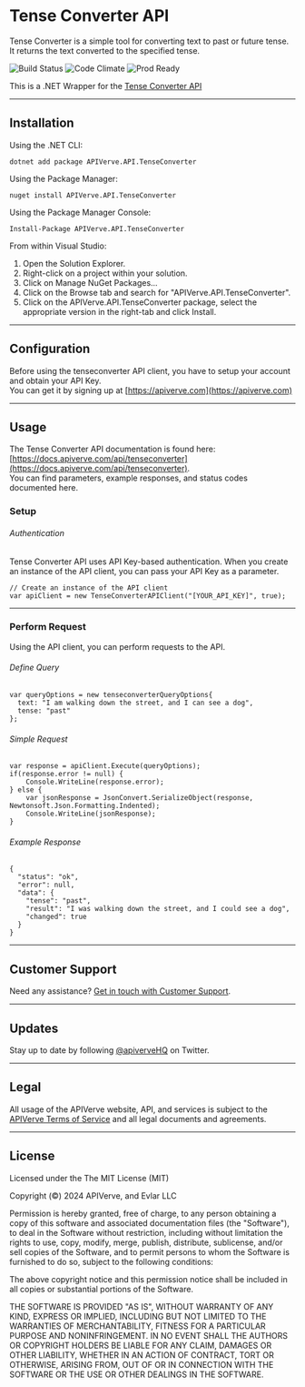 Tense Converter API
============

Tense Converter is a simple tool for converting text to past or future tense. It returns the text converted to the specified tense.

![Build Status](https://img.shields.io/badge/build-passing-green)
![Code Climate](https://img.shields.io/badge/maintainability-B-purple)
![Prod Ready](https://img.shields.io/badge/production-ready-blue)

This is a .NET Wrapper for the [Tense Converter API](https://apiverve.com/marketplace/api/tenseconverter)

---

## Installation

Using the .NET CLI:
```
dotnet add package APIVerve.API.TenseConverter
```

Using the Package Manager:
```
nuget install APIVerve.API.TenseConverter
```

Using the Package Manager Console:
```
Install-Package APIVerve.API.TenseConverter
```

From within Visual Studio:

1. Open the Solution Explorer.
2. Right-click on a project within your solution.
3. Click on Manage NuGet Packages...
4. Click on the Browse tab and search for "APIVerve.API.TenseConverter".
5. Click on the APIVerve.API.TenseConverter package, select the appropriate version in the right-tab and click Install.


---

## Configuration

Before using the tenseconverter API client, you have to setup your account and obtain your API Key.  
You can get it by signing up at [https://apiverve.com](https://apiverve.com)

---

## Usage

The Tense Converter API documentation is found here: [https://docs.apiverve.com/api/tenseconverter](https://docs.apiverve.com/api/tenseconverter).  
You can find parameters, example responses, and status codes documented here.

### Setup

###### Authentication
Tense Converter API uses API Key-based authentication. When you create an instance of the API client, you can pass your API Key as a parameter.

```
// Create an instance of the API client
var apiClient = new TenseConverterAPIClient("[YOUR_API_KEY]", true);
```

---


### Perform Request
Using the API client, you can perform requests to the API.

###### Define Query

```
var queryOptions = new tenseconverterQueryOptions{
  text: "I am walking down the street, and I can see a dog",
  tense: "past"
};
```

###### Simple Request

```
var response = apiClient.Execute(queryOptions);
if(response.error != null) {
	Console.WriteLine(response.error);
} else {
    var jsonResponse = JsonConvert.SerializeObject(response, Newtonsoft.Json.Formatting.Indented);
    Console.WriteLine(jsonResponse);
}
```

###### Example Response

```
{
  "status": "ok",
  "error": null,
  "data": {
    "tense": "past",
    "result": "I was walking down the street, and I could see a dog",
    "changed": true
  }
}
```

---

## Customer Support

Need any assistance? [Get in touch with Customer Support](https://apiverve.com/contact).

---

## Updates
Stay up to date by following [@apiverveHQ](https://twitter.com/apiverveHQ) on Twitter.

---

## Legal

All usage of the APIVerve website, API, and services is subject to the [APIVerve Terms of Service](https://apiverve.com/terms) and all legal documents and agreements.

---

## License
Licensed under the The MIT License (MIT)

Copyright (&copy;) 2024 APIVerve, and Evlar LLC

Permission is hereby granted, free of charge, to any person obtaining a copy of this software and associated documentation files (the "Software"), to deal in the Software without restriction, including without limitation the rights to use, copy, modify, merge, publish, distribute, sublicense, and/or sell copies of the Software, and to permit persons to whom the Software is furnished to do so, subject to the following conditions:

The above copyright notice and this permission notice shall be included in all copies or substantial portions of the Software.

THE SOFTWARE IS PROVIDED "AS IS", WITHOUT WARRANTY OF ANY KIND, EXPRESS OR IMPLIED, INCLUDING BUT NOT LIMITED TO THE WARRANTIES OF MERCHANTABILITY, FITNESS FOR A PARTICULAR PURPOSE AND NONINFRINGEMENT. IN NO EVENT SHALL THE AUTHORS OR COPYRIGHT HOLDERS BE LIABLE FOR ANY CLAIM, DAMAGES OR OTHER LIABILITY, WHETHER IN AN ACTION OF CONTRACT, TORT OR OTHERWISE, ARISING FROM, OUT OF OR IN CONNECTION WITH THE SOFTWARE OR THE USE OR OTHER DEALINGS IN THE SOFTWARE.